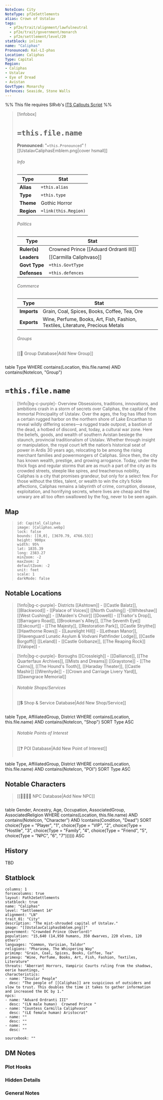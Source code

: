 ```yaml
---
NoteIcon: City
NoteType: pf2eSettlements
alias: Crown of Ustalav
tags: 
  - pf2e/trait/alignment/lawfulneutral
  - pf2e/trait/government/monarch
  - pf2e/settlement/level/20
statblock: inline
name: "Caliphas"
Pronounced: Kal-LI-phas
Location: Caliphas
Type: Capital
Region: 
- Caliphas
- Ustalav
- Eye of Dread
- Avistan
GovtType: Monarchy
Defences: Seaside, Stone Walls
---
```


%% This file requires SlRvb's [ITS Callouts Script](https://github.com/SlRvb/Obsidian--ITS-Theme/blob/main/Guide/Callouts.md) %%



> [!infobox]
> # `=this.file.name`
> **Pronounced:**  "`=this.Pronounced`"
> ![[UstalavCaliphasEmblem.png|cover hsmall]]
> ###### Info
> Type |  Stat |
> ---|---|
> **Alias** | `=this.alias` |
> **Type** | `=this.type` |
> **Theme** | Gothic Horror |
> **Region** | `=link(this.Region)` |
> ###### Politics
> Type |  Stat |
> ---|---|
> **Ruler(s)** |Crowned Prince  [[Aduard Ordranti III]]|
> **Leaders** | [[Carmilla Caliphvaso]] |
> **Govt Type** | `=this.GovtType` |
> **Defenses** | `=this.defences` |
> ###### Commerce
> Type |  Stat |
> ---|---|
> **Imports** | Grain, Coal, Spices, Books, Coffee, Tea, Ore|
> **Exports** | Wine, Perfume, Books, Art, Fish, Fashion, Textiles, Literature, Precious Metals|
> ###### Groups
> [[🔰 Group Database|Add New Group]]
> ```dataview
table Type
WHERE contains(Location, this.file.name) AND contains(NoteIcon, "Group")

# **`=this.file.name`**
> [!info|bg-c-purple]- Overview 
> Obsessions, traditions, innovations, and ambitions crash in a storm of secrets over Caliphas, the capital of the Immortal Principality of Ustalav. Over the ages, the fog has lifted from a certain rugged harbor on the northern shore of Lake Encarthan to reveal wildly differing scenes—a rugged trade outpost, a bastion of the dead, a hotbed of discord, and, today, a cultural war zone. Here the beliefs, goods, and wealth of southern Avistan besiege the staunch, provincial traditionalism of Ustalav. Whether through insight or manipulation, the royal court left the nation’s historical seat of power in Ardis 30 years ago, relocating to be among the rising merchant families and powermongers of Caliphas. 
> Since then, the city has known wealth, prestige, and growing arrogance. Today, under the thick fogs and regular storms that are as much a part of the city as its crowded streets, steeple like spires, and treacherous nobility, Caliphas is a city that promises grandeur, but only for a select few. For those without the titles, talent, or wealth to win the city’s fickle affections, Caliphas remains a labyrinth of crime, corruption, disease, exploitation, and horrifying secrets, where lives are cheap and the unwary are all too often swallowed by the fog, never to be seen again.

## Map
> ```leaflet
> id: Capital_Caliphas
> image: [Caliphas.webp]
> lock: false
>bounds: [[0,0], [3670.79, 4766.53]]
>height: 900px
>width: 95%
> lat: 1835.39
> long: 2383.27
> minZoom: -2
> maxZoom: 2
> defaultZoom: -2
> unit: feet
> scale: 1
> darkMode: false
> ```

## Notable Locations

> [!info|bg-c-purple]- Districts
[[Ashtown]] - [[Castle Balatz]], 
[[Blackwood]] - [[Palace of Voices]]
[[North Cushing]] -[[Whiteshaw]]
[[West Cushing]] - [[Maiden's Choir]]
[[Dowell]] - [[Traitor's Drop]], [[Barragaro Road]], [[Brookman's Alley]], [[The Seventh Eye]]
[[Eskcourt]] - [[The Majesty]], [[Restoration Park]], [[Castle Stryithe]]
[[Hawthorne Rows]] - 
[[Laurelight Hill]] - [[Lethean Manor]], [[Havenguard Lunatic Asylum & Vodvani Pathfinder Lodge]], [[Castle Borgoffi]]
[[Leland]] - [[Castle Golbanze]], [[The Reaping Rock]]
[[Valope]] - 

> [!info|bg-c-purple]- Boroughs
> [[Crossleigh]] - [[Dalliance]], [[The Quarterfaux Archives]], [[Mists and Dreams]]
> [[Graystone]] - [[The Cairns]],   [[The Hound's Tooth]], [[Haraday Theater]], [[Castle Mashir]] 
> [[Wrenhyde]] - [[Crown and Carriage Livery Yard]], [[Dawngrace Memorial]] 

> ###### Notable Shops/Services
> [[💲 Shop & Service Database|Add New Shop/Service]]
> ```dataview
table Type, AffiliatedGroup, District
WHERE contains(Location, this.file.name) AND contains(NoteIcon, "Shop")
SORT Type ASC

> ###### Notable Points of Interest
> [[❓ POI Database|Add New Point of Interest]]
> ```dataview
table Type, AffiliatedGroup, District
WHERE contains(Location, this.file.name) AND contains(NoteIcon, "POI")
SORT Type ASC

## Notable Characters

> [[👨‍👩‍👧‍👦 NPC Database|Add New NPC]]
> ```dataview
table Gender, Ancestry, Age, Occupation, AssociatedGroup, AssociatedReligion
WHERE contains(Location, this.file.name) AND contains(NoteIcon, "Character") AND !contains(Condition, "Dead")
SORT choice(Type = "Player", "1", choice(Type = "VIP", "2", choice(Type = "Hostile", "3", choice(Type = "Family", "4", choice(Type = "Friend", "5", choice(Type = "NPC", "6", "7")))))) ASC

## History
TBD

## Statblock
```statblock
columns: 1
forcecolumns: true
layout: Path2eSettlements 
statblock: true
name: "Caliphas"
level: "Settlement 14"
alignment: "LN"
trait_01: "City"
description: "The mist-shrouded capital of Ustalav."
image: "[[UstalavCaliphasEmblem.png]]"
government: "Crownded Prince (Overlord)"
population: "15,640 (14,950 humans, 350 dwarves, 220 elves, 120 other)"
languages: "Common, Varisian, Taldor"
religions: "Pharasma, The Whispering Way"
primimp: "Grain, Coal, Spices, Books, Coffee, Tea"
primexp: "Wine, Perfume, Books, Art, Fish, Fashion, Textiles, Literature"
threats: "Aberrant Horrors, Vampiric Courts ruling from the shadows, eerie hauntings, "
characteristics: 
- name: "Insular People"
  desc: "The people of [[Caliphas]] are suspicious of outsiders and slow to trust. This doubles the time it takes to gather information and increased the DC by 1."
npcs: 
- name: "Aduard Ordranti III"
  desc: "(LN male human)  Crowned Prince "
- name: "Countess Carmilla Caliphvaso"
  desc: "(LE female human) Aristocrat"
- name: ""
  desc: ""
- name: ""
  desc: ""

sourcebook: ""
```
## DM Notes
### Plot Hooks


### Hidden Details


### General Notes